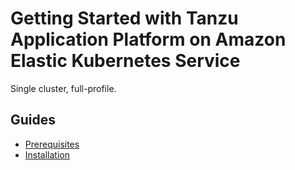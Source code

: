 # Getting Started with Tanzu Application Platform on Amazon Elastic Kubernetes Service

Single cluster, full-profile.

## Guides

* [Prerequisites](PREREQS.md)
* [Installation](INSTALL.md)
